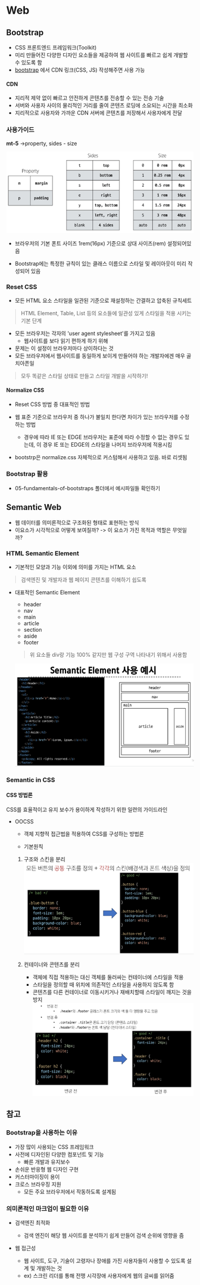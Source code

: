 # Web
## Bootstrap

- CSS 프론트엔드 프레임워크(Toolkit)
- 미리 만들어진 다양한 디자인 요소들을 제공하여 웹 사이트를 빠르고 쉽게 개발할 수 있도록 함
- [bootstrap](https://getbootstrap.com/docs/5.3/getting-started/introduction/) 에서 CDN 링크(CSS, JS) 작성해주면 사용 가능 

#### CDN
- 지리적 제약 없이 빠르고 안전하게 콘텐츠를 전송할 수 있는 전송 기술
- 서버와 사용자 사이의 물리적인 거리를 줄여 콘텐츠 로딩에 소요되는 시간을 최소화
- 지리적으로 사용자와 가까운 CDN 서버에 콘텐츠를 저장해서 사용자에게 전달

### 사용가이드

**mt-5**
->property, sides - size

![alt text](images/image-09.png)
- 브라우저의 기본 폰트 사이즈 1rem(16px) 기준으로 상대 사이즈(rem) 설정되어있음

 - Bootstrap에는 특정한 규칙이 있는 클래스 이름으로 스타일 및 레이아웃이 미리 작성되어 있음

### Reset CSS
- 모든 HTML 요소 스타일을 일관된 기준으로 재설정하는 간결하고 압축된 규칙세트
> HTML Element, Table, List 등의 요소들에 일관성 있게 스타일을 적용 시키는 기본 단계

- 모든 브라우저는 각자의 'user agent stylesheet'를 가지고 있음 
    - 웹사이트를 보다 읽기 편하게 하기 위해
- 문제는 이 설정이 브라우저마다 상이하다는 것
- 모든 브라우저에서 웹사이트를 동일하게 보이게 만들어야 하는 개발자에겐 매우 골치아픈일
> 모두 똑같은 스타일 상태로 만들고 스타일 개발을 시작하기!

#### Normalize CSS
- Reset CSS 방법 중 대표적인 방법
- 웹 표준 기준으로 브라우저 중 하나가 불일치 한다면 차이가 있는 브라우저를 수정하는 방법
    - 경우에 따라 IE 또는 EDGE 브라우저는 표준에 따라 수정할 수 없는 경우도 있는데, 이 경우 IE 또는 EDGE의 스타일을 나머지 브라우저에 적용시킴

- bootstrp은 normalize.css 자체적으로 커스텀해서 사용하고 있음. 바로 리셋됨

### Bootstrap 활용
- 05-fundamentals-of-bootstraps 폴더에서 예시파일들 확인하기 

## Semantic Web
- 웹 데이터를 의미론적으로 구조화된 형태로 표현하는 방식
- 이요소가 시각적으로 어떻게 보여질까? -> 이 요소가 가진 목적과 역할은 무엇일까?

### HTML Semantic Element
- 기본적인 모양과 기능 이외에 의미를 가지는 HTML 요소
> 검색엔진 및 개발자과 웹 페이지 콘텐츠를 이해하기 쉽도록

- 대표적인 Semantic Element
    - header
    - nav
    - main
    - article
    - section
    - aside
    - footer
    > 위 요소들 div랑 기능 100% 같지만 웹 구성 구역 나타내기 위해서 사용함

    ![alt text](images/image-10.png)

### Semantic in CSS
#### CSS 방법론

CSS를 효율적이고 유지 보수가 용이하게 작성하기 위한 일련의 가이드라인

- OOCSS
    - 객체 지향적 접근법을 적용하여 CSS를 구성하는 방법론
    
    - 기본원칙
    1. 구조와 스킨을 분리
        ![alt text](images/image-11.png)

    2. 컨테이너와 콘텐츠를 분리
        - 객체에 직접 적용하는 대신 객체를 둘러싸는 컨테이너에 스타일을 적용
        - 스타일을 정의할 때 위치에 의존적인 스타일을 사용하지 않도록 함
        - 콘텐츠를 다른 컨테이너로 이동시키거나 재배치할때 스타일이 깨지는 것을 방지
        ![alt text](images/image-12.png)

## 참고

### Bootstrap을 사용하는 이유

- 가장 많이 사용되는 CSS 프레임워크
- 사전에 디자인된 다양한 컴포넌트 및 기능
    - 빠른 개발과 유지보수
- 손쉬운 반응형 웹 디자인 구현
- 커스터마이징이 용이
- 크로스 브라우징 지원
    - 모든 주요 브라우저에서 작동하도록 설계됨

### 의미론적인 마크업이 필요한 이유

- 검색엔진 최적화
    - 검색 엔진이 해당 웹 사이트를 분석하기 쉽게 만들어 검색 순위에 영향을 줌

- 웹 접근성
    - 웹 사이트, 도구, 기술이 고령자나 장애를 가진 사용자들이 사용할 수 있도록 설계 및 개발하는 것
    - ex) 스크린 리더를 통해 전맹 시각장애 사용자에게 웹의 글씨를 읽어줌